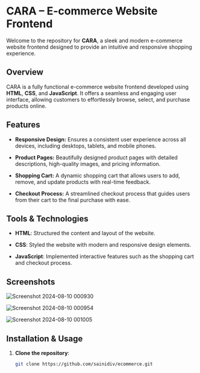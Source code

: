 # **CARA – E-commerce Website Frontend**

Welcome to the repository for **CARA**, a sleek and modern e-commerce website frontend designed to provide an intuitive and responsive shopping experience.

## **Overview**

CARA is a fully functional e-commerce website frontend developed using **HTML**, **CSS**, and **JavaScript**. It offers a seamless and engaging user interface, allowing customers to effortlessly browse, select, and purchase products online.

## **Features**

- **Responsive Design:** Ensures a consistent user experience across all devices, including desktops, tablets, and mobile phones.
  
- **Product Pages:** Beautifully designed product pages with detailed descriptions, high-quality images, and pricing information.
  
- **Shopping Cart:** A dynamic shopping cart that allows users to add, remove, and update products with real-time feedback.
  
- **Checkout Process:** A streamlined checkout process that guides users from their cart to the final purchase with ease.

## **Tools & Technologies**

- **HTML**: Structured the content and layout of the website.
  
- **CSS**: Styled the website with modern and responsive design elements.
  
- **JavaScript**: Implemented interactive features such as the shopping cart and checkout process.

## **Screenshots**
![Screenshot 2024-08-10 000930](https://github.com/user-attachments/assets/16603043-a5ab-4456-9822-7fe5304ab67a)

![Screenshot 2024-08-10 000954](https://github.com/user-attachments/assets/2073ce4f-b5bd-4e6d-af49-b532b25e8e3a)

![Screenshot 2024-08-10 001005](https://github.com/user-attachments/assets/c71bb47b-920b-4292-bb7a-d7ba56cd1a6e)

## **Installation & Usage**

1. **Clone the repository**:
   ```bash
   git clone https://github.com/sainidiv/ecommerce.git
